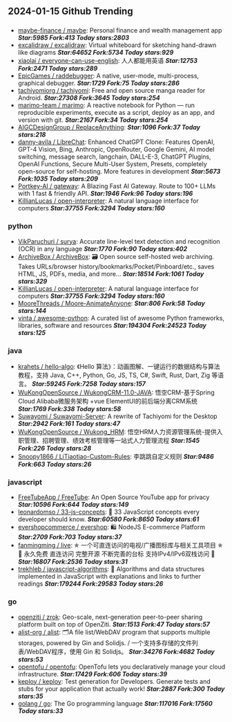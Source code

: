 ## 2024-01-15 Github Trending

### 
* [maybe-finance / maybe](https://github.com/maybe-finance/maybe): Personal finance and wealth management app ***Star:5985 Fork:413 Today stars:2803***
* [excalidraw / excalidraw](https://github.com/excalidraw/excalidraw): Virtual whiteboard for sketching hand-drawn like diagrams ***Star:64652 Fork:5734 Today stars:929***
* [xiaolai / everyone-can-use-english](https://github.com/xiaolai/everyone-can-use-english): 人人都能用英语 ***Star:12753 Fork:2471 Today stars:289***
* [EpicGames / raddebugger](https://github.com/EpicGames/raddebugger): A native, user-mode, multi-process, graphical debugger. ***Star:1729 Fork:75 Today stars:286***
* [tachiyomiorg / tachiyomi](https://github.com/tachiyomiorg/tachiyomi): Free and open source manga reader for Android. ***Star:27308 Fork:3645 Today stars:254***
* [marimo-team / marimo](https://github.com/marimo-team/marimo): A reactive notebook for Python — run reproducible experiments, execute as a script, deploy as an app, and version with git. ***Star:2167 Fork:34 Today stars:254***
* [AIGCDesignGroup / ReplaceAnything](https://github.com/AIGCDesignGroup/ReplaceAnything):  ***Star:1096 Fork:37 Today stars:218***
* [danny-avila / LibreChat](https://github.com/danny-avila/LibreChat): Enhanced ChatGPT Clone: Features OpenAI, GPT-4 Vision, Bing, Anthropic, OpenRouter, Google Gemini, AI model switching, message search, langchain, DALL-E-3, ChatGPT Plugins, OpenAI Functions, Secure Multi-User System, Presets, completely open-source for self-hosting. More features in development ***Star:5673 Fork:1035 Today stars:209***
* [Portkey-AI / gateway](https://github.com/Portkey-AI/gateway): A Blazing Fast AI Gateway. Route to 100+ LLMs with 1 fast & friendly API. ***Star:1946 Fork:96 Today stars:196***
* [KillianLucas / open-interpreter](https://github.com/KillianLucas/open-interpreter): A natural language interface for computers ***Star:37755 Fork:3294 Today stars:160***

### python
* [VikParuchuri / surya](https://github.com/VikParuchuri/surya): Accurate line-level text detection and recognition (OCR) in any language ***Star:1770 Fork:90 Today stars:402***
* [ArchiveBox / ArchiveBox](https://github.com/ArchiveBox/ArchiveBox): 🗃 Open source self-hosted web archiving. Takes URLs/browser history/bookmarks/Pocket/Pinboard/etc., saves HTML, JS, PDFs, media, and more... ***Star:18514 Fork:1061 Today stars:329***
* [KillianLucas / open-interpreter](https://github.com/KillianLucas/open-interpreter): A natural language interface for computers ***Star:37755 Fork:3294 Today stars:160***
* [MooreThreads / Moore-AnimateAnyone](https://github.com/MooreThreads/Moore-AnimateAnyone):  ***Star:806 Fork:58 Today stars:144***
* [vinta / awesome-python](https://github.com/vinta/awesome-python): A curated list of awesome Python frameworks, libraries, software and resources ***Star:194304 Fork:24523 Today stars:125***

### java
* [krahets / hello-algo](https://github.com/krahets/hello-algo): 《Hello 算法》：动画图解、一键运行的数据结构与算法教程，支持 Java, C++, Python, Go, JS, TS, C#, Swift, Rust, Dart, Zig 等语言。 ***Star:59245 Fork:7258 Today stars:157***
* [WuKongOpenSource / WukongCRM-11.0-JAVA](https://github.com/WuKongOpenSource/WukongCRM-11.0-JAVA): 悟空CRM-基于Spring Cloud Alibaba微服务架构 +vue ElementUI的前后端分离CRM系统 ***Star:1769 Fork:338 Today stars:58***
* [Suwayomi / Suwayomi-Server](https://github.com/Suwayomi/Suwayomi-Server): A rewrite of Tachiyomi for the Desktop ***Star:2942 Fork:161 Today stars:47***
* [WuKongOpenSource / Wukong_HRM](https://github.com/WuKongOpenSource/Wukong_HRM): 悟空HRM人力资源管理系统-提供入职管理、招聘管理、绩效考核管理等一站式人力管理流程 ***Star:1545 Fork:226 Today stars:28***
* [Snoopy1866 / LiTiaotiao-Custom-Rules](https://github.com/Snoopy1866/LiTiaotiao-Custom-Rules): 李跳跳自定义规则 ***Star:9486 Fork:663 Today stars:26***

### javascript
* [FreeTubeApp / FreeTube](https://github.com/FreeTubeApp/FreeTube): An Open Source YouTube app for privacy ***Star:10596 Fork:644 Today stars:149***
* [leonardomso / 33-js-concepts](https://github.com/leonardomso/33-js-concepts): 📜 33 JavaScript concepts every developer should know. ***Star:60580 Fork:8650 Today stars:61***
* [evershopcommerce / evershop](https://github.com/evershopcommerce/evershop): 🛍️ NodeJS E-commerce Platform ***Star:2709 Fork:703 Today stars:37***
* [fanmingming / live](https://github.com/fanmingming/live): ✯ 一个可直连访问的电视/广播图标库与相关工具项目 ✯ 🔕 永久免费 直连访问 完整开源 不断完善的台标 支持IPv4/IPv6双栈访问 🔕 ***Star:16807 Fork:2536 Today stars:31***
* [trekhleb / javascript-algorithms](https://github.com/trekhleb/javascript-algorithms): 📝 Algorithms and data structures implemented in JavaScript with explanations and links to further readings ***Star:179244 Fork:29583 Today stars:26***

### go
* [openziti / zrok](https://github.com/openziti/zrok): Geo-scale, next-generation peer-to-peer sharing platform built on top of OpenZiti. ***Star:1513 Fork:47 Today stars:57***
* [alist-org / alist](https://github.com/alist-org/alist): 🗂️A file list/WebDAV program that supports multiple storages, powered by Gin and Solidjs. / 一个支持多存储的文件列表/WebDAV程序，使用 Gin 和 Solidjs。 ***Star:34276 Fork:4682 Today stars:53***
* [opentofu / opentofu](https://github.com/opentofu/opentofu): OpenTofu lets you declaratively manage your cloud infrastructure. ***Star:17429 Fork:606 Today stars:39***
* [keploy / keploy](https://github.com/keploy/keploy): Test generation for Developers. Generate tests and stubs for your application that actually work! ***Star:2887 Fork:300 Today stars:35***
* [golang / go](https://github.com/golang/go): The Go programming language ***Star:117016 Fork:17560 Today stars:33***
